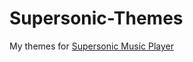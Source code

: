 # Supersonic-Themes

My themes for [Supersonic Music Player](https://github.com/dweymouth/supersonic)

